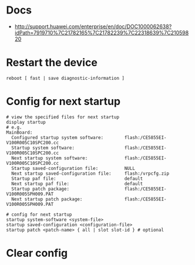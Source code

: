 # Docs
* http://support.huawei.com/enterprise/en/doc/DOC1000062638?idPath=7919710%7C21782165%7C21782239%7C22318639%7C21059820

# Restart the device
```
reboot [ fast | save diagnostic-information ]
```

# Config for next startup
```
# view the specified files for next startup
display startup
# e.g.
MainBoard:
  Configured startup system software:        flash:/CE5855EI-V100R005C10SPC200.cc
  Startup system software:                   flash:/CE5855EI-V100R005C10SPC200.cc
  Next startup system software:              flash:/CE5855EI-V100R005C10SPC200.cc
  Startup saved-configuration file:          NULL
  Next startup saved-configuration file:     flash:/vrpcfg.zip
  Startup paf file:                          default
  Next startup paf file:                     default
  Startup patch package:                     flash:/CE5855EI-V100R005SPH009.PAT
  Next startup patch package:                flash:/CE5855EI-V100R005SPH009.PAT

# config for next startup
startup system-software <system-file>
startup saved-configuration <configuration-file>
startup patch <patch-name> { all | slot slot-id } # optional
```

# Clear config
